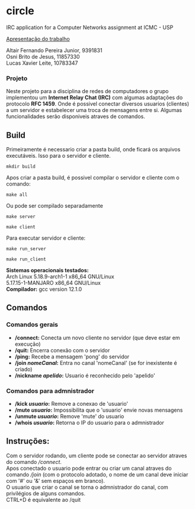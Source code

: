 # circle
IRC application for a Computer Networks assignment at ICMC - USP </br>

[Apresentação do trabalho](https://drive.google.com/file/d/1VmpJvFG03Py8MxPS-njv0ebPKdevGw_N/view?usp=sharing)

Altair Fernando Pereira Junior, 9391831 <br/>
Osni Brito de Jesus, 11857330 <br/>
Lucas Xavier Leite, 10783347 <br/>

### Projeto
Neste projeto para a disciplina de redes de computadores o grupo implementou um **Internet Relay Chat (IRC)** com algumas adaptações do protocolo **RFC 1459**. Onde é possivel conectar diversos usuarios (clientes) a um servidor e estabelecer uma troca de mensagens entre si. Algumas funcionalidades serão disponiveis atraves de comandos.



## Build

Primeiramente é necessario criar a pasta build, onde ficará os arquivos executáveis. Isso para o servidor e cliente.

```
mkdir build
```

Apos criar a pasta build, é possivel compilar o servidor e cliente com o comando:
```
make all
```
Ou pode ser compilado separadamente
```
make server
```
```
make client
```

Para executar servidor e cliente:
```
make run_server
```
```
make run_client
```

**Sistemas operacionais testados:** <br/>
Arch Linux 5.18.9-arch1-1 x86_64 GNU/Linux <br/>
5.17.15-1-MANJARO x86_64 GNU/Linux <br/>
**Compilador:** gcc version 12.1.0 <br/>

## Comandos
### Comandos gerais
- **/connect:** Conecta um novo cliente no servidor (que deve estar em execução)
- **/quit:** Encerra conexão com o servidor
- **/ping:** Recebe a mensagem 'pong' do servidor
- **/join _nomeCanal_:** Entra no canal 'nomeCanal' (se for inexistente é criado)
- **/nickname _apelido_:** Usuario é reconhecido pelo 'apelido'
### Comandos para admnistrador
- **/kick _usuario_:** Remove a conexao de 'usuario'
- **/mute _usuario_:** Impossibilita que o 'usuario' envie novas mensagens
- **/unmute _usuario_:** Remove 'mute' do usuario
- **/whois _usuario_:** Retorna o IP do usuario para o admnistrador

## Instruções:

Com o servidor rodando, um cliente pode se conectar ao servidor atraves do comando _/connect_. <br/>
Apos conectado o usuario pode entrar ou criar um canal atraves do comando _/join_ (com o protocolo adotado, o nome de um canal deve iniciar com '#' ou '&' sem espaços em branco).<br/>
O usuario que criar o canal se torna o admnistrador do canal, com privilégios de alguns comandos. <br/>
CTRL+D é equivalente ao /quit
